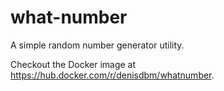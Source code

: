 # what-number
A simple random number generator utility.

Checkout the Docker image at https://hub.docker.com/r/denisdbm/whatnumber.
